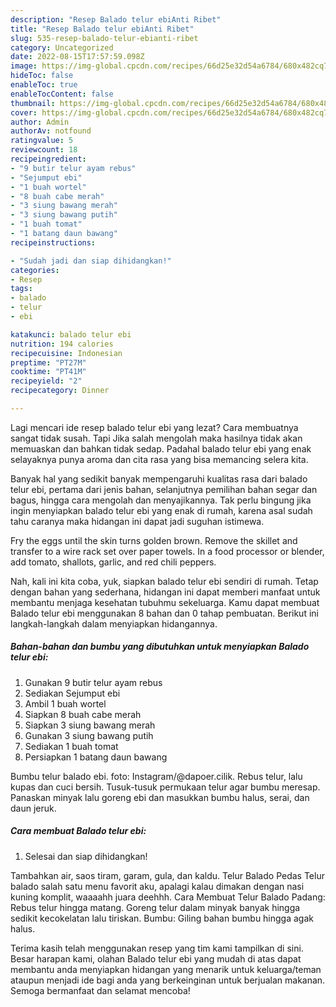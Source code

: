 ```yaml
---
description: "Resep Balado telur ebiAnti Ribet"
title: "Resep Balado telur ebiAnti Ribet"
slug: 535-resep-balado-telur-ebianti-ribet
category: Uncategorized
date: 2022-08-15T17:57:59.098Z
image: https://img-global.cpcdn.com/recipes/66d25e32d54a6784/680x482cq70/balado-telur-ebi-foto-resep-utama.jpg
hideToc: false
enableToc: true
enableTocContent: false
thumbnail: https://img-global.cpcdn.com/recipes/66d25e32d54a6784/680x482cq70/balado-telur-ebi-foto-resep-utama.jpg
cover: https://img-global.cpcdn.com/recipes/66d25e32d54a6784/680x482cq70/balado-telur-ebi-foto-resep-utama.jpg
author: Admin
authorAv: notfound
ratingvalue: 5
reviewcount: 18
recipeingredient:
- "9 butir telur ayam rebus"
- "Sejumput ebi"
- "1 buah wortel"
- "8 buah cabe merah"
- "3 siung bawang merah"
- "3 siung bawang putih"
- "1 buah tomat"
- "1 batang daun bawang"
recipeinstructions:

- "Sudah jadi dan siap dihidangkan!"
categories:
- Resep
tags:
- balado
- telur
- ebi

katakunci: balado telur ebi 
nutrition: 194 calories
recipecuisine: Indonesian
preptime: "PT27M"
cooktime: "PT41M"
recipeyield: "2"
recipecategory: Dinner

---
```



Lagi mencari ide resep balado telur ebi yang lezat? Cara membuatnya sangat tidak susah. Tapi Jika salah mengolah maka hasilnya tidak akan memuaskan dan bahkan tidak sedap. Padahal balado telur ebi yang enak selayaknya punya aroma dan cita rasa yang bisa memancing selera kita.


Banyak hal yang sedikit banyak mempengaruhi kualitas rasa dari balado telur ebi, pertama dari jenis bahan, selanjutnya pemilihan bahan segar dan bagus, hingga cara mengolah dan menyajikannya. Tak perlu bingung jika ingin menyiapkan balado telur ebi yang enak di rumah, karena asal sudah tahu caranya maka hidangan ini dapat jadi suguhan istimewa.

Fry the eggs until the skin turns golden brown. Remove the skillet and transfer to a wire rack set over paper towels. In a food processor or blender, add tomato, shallots, garlic, and red chili peppers.


Nah, kali ini kita coba, yuk, siapkan balado telur ebi sendiri di rumah. Tetap dengan bahan yang sederhana, hidangan ini dapat memberi manfaat untuk membantu menjaga kesehatan tubuhmu sekeluarga. Kamu dapat membuat Balado telur ebi menggunakan 8 bahan dan 0 tahap pembuatan. Berikut ini langkah-langkah dalam menyiapkan hidangannya.

<!--inarticleads1-->

##### Bahan-bahan dan bumbu yang dibutuhkan untuk menyiapkan Balado telur ebi:

1. Gunakan 9 butir telur ayam rebus
1. Sediakan Sejumput ebi
1. Ambil 1 buah wortel
1. Siapkan 8 buah cabe merah
1. Siapkan 3 siung bawang merah
1. Gunakan 3 siung bawang putih
1. Sediakan 1 buah tomat
1. Persiapkan 1 batang daun bawang


Bumbu telur balado ebi. foto: Instagram/@dapoer.cilik. Rebus telur, lalu kupas dan cuci bersih. Tusuk-tusuk permukaan telur agar bumbu meresap. Panaskan minyak lalu goreng ebi dan masukkan bumbu halus, serai, dan daun jeruk. 

<!--inarticleads2-->

##### Cara membuat Balado telur ebi:


1. Selesai dan siap dihidangkan!

Tambahkan air, saos tiram, garam, gula, dan kaldu. Telur Balado Pedas Telur balado salah satu menu favorit aku, apalagi kalau dimakan dengan nasi kuning komplit, waaaahh juara deehhh. Cara Membuat Telur Balado Padang: Rebus telur hingga matang. Goreng telur dalam minyak banyak hingga sedikit kecokelatan lalu tiriskan. Bumbu: Giling bahan bumbu hingga agak halus. 

Terima kasih telah menggunakan resep yang tim kami tampilkan di sini. Besar harapan kami, olahan Balado telur ebi yang mudah di atas dapat membantu anda menyiapkan hidangan yang menarik untuk keluarga/teman ataupun menjadi ide bagi anda yang berkeinginan untuk berjualan makanan. Semoga bermanfaat dan selamat mencoba!
